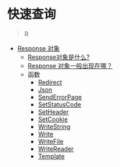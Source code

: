 # 快速查询

> R

+ [Response 对象](./response.md)
  - [Response对象是什么?](./response.md#response对象是什么)
  - [Response 对象一般出现在哪？](./response.md#response-对象一般出现在哪)
  - 函数
    - [Redirect](./response.md#设置响应头数据-redirect-函数)
    - [Json](./response.md#向客户端传输数据-json-函数)
    - [SendErrorPage](./response.md#向客户端传输数据-senderrorpage-函数)
    - [SetStatusCode](./response.md#设置响应头数据-setstatuscode-函数)
    - [SetHeader](./response.md#设置响应头数据-setheader-函数)
    - [SetCookie](./response.md#设置响应头数据-setcookie-函数)
    - [WriteString](./response.md#向客户端传输数据-writestring-函数)
    - [Write](./response.md#向客户端传输数据-write-函数)
    - [WriteFile](./response.md#向客户端传输数据-writefile-函数)
    - [WriteReader](./response.md#向客户端传输数据-writereader-函数)
    - [Template](./response.md#向客户端传输数据-template-函数)
